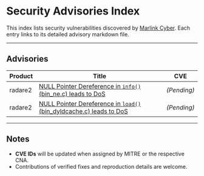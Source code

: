 # Security Advisories Index

This index lists security vulnerabilities discovered by [Marlink Cyber](https://marlink.com/solutions/cyber-security/).
Each entry links to its detailed advisory markdown file.

---

## Advisories

| Product | Title | CVE |
|--------------|----------|-----|
| radare2 | [NULL Pointer Dereference in `info()` (bin_ne.c) leads to DoS](./advisories/radare2-nullptr-deref-bin_ne.md) | *(Pending)* |
| radare2 | [NULL Pointer Dereference in `load()` (bin_dyldcache.c) leads to DoS](./advisories/radare2-nullptr-deref-bin_dyldcache.md) | *(Pending)* |

---

## Notes

- **CVE IDs** will be updated when assigned by MITRE or the respective CNA.
- Contributions of verified fixes and reproduction details are welcome.




